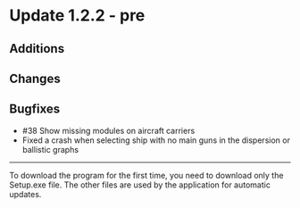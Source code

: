 # Update 1.2.2 - pre

## Additions


## Changes


## Bugfixes
- #38 Show missing modules on aircraft carriers
- Fixed a crash when selecting ship with no main guns in the dispersion or ballistic graphs
___
To download the program for the first time, you need to download only the Setup.exe file. The other files are used by the application for automatic updates.

